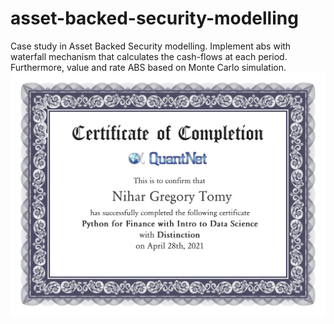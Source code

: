 # asset-backed-security-modelling
Case study in Asset Backed Security modelling. Implement abs with waterfall mechanism that calculates the cash-flows at each period. Furthermore, value and rate ABS based on Monte Carlo simulation.
![](quantnet_certificate.jpg)
